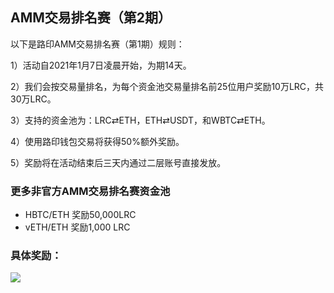 ## AMM交易排名赛（第2期）

以下是路印AMM交易排名赛（第1期）规则：

1）活动自2021年1月7日凌晨开始，为期14天。

2）我们会按交易量排名，为每个资金池交易量排名前25位用户奖励10万LRC，共30万LRC。

3）支持的资金池为：LRC⇄ETH，ETH⇄USDT，和WBTC⇄ETH。

4）使用路印钱包交易将获得50%额外奖励。

5）奖励将在活动结束后三天内通过二层账号直接发放。

### 更多非官方AMM交易排名赛资金池

- HBTC/ETH 奖励50,000LRC
- vETH/ETH 奖励1,000 LRC

### 具体奖励：

![](/markdown/images/program_2.png "")

